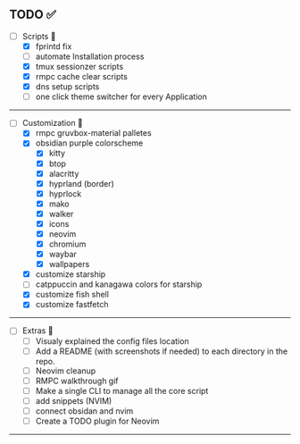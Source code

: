 ## TODO ✅

- [ ] Scripts 📃
  - [x] fprintd fix
  - [ ] automate Installation process
  - [x] tmux sessionzer scripts
  - [x] rmpc cache clear scripts
  - [x] dns setup scripts
  - [ ] one click theme switcher for every Application

---

- [ ] Customization 🎨
  - [x] rmpc gruvbox-material palletes
  - [x] obsidian purple colorscheme
    - [x] kitty
    - [x] btop
    - [x] alacritty
    - [x] hyprland (border)
    - [x] hyprlock
    - [x] mako
    - [x] walker
    - [x] icons
    - [x] neovim
    - [x] chromium
    - [x] waybar
    - [x] wallpapers
  - [x] customize starship
  - [ ] catppuccin and kanagawa colors for starship
  - [x] customize fish shell
  - [x] customize fastfetch

---

- [ ] Extras 📌
  - [ ] Visualy explained the config files location
  - [ ] Add a README (with screenshots if needed) to each directory in the repo.
  - [ ] Neovim cleanup
  - [ ] RMPC walkthrough gif
  - [ ] Make a single CLI to manage all the core script
  - [ ] add snippets (NVIM)
  - [ ] connect obsidan and nvim
  - [ ] Create a TODO plugin for Neovim

---
